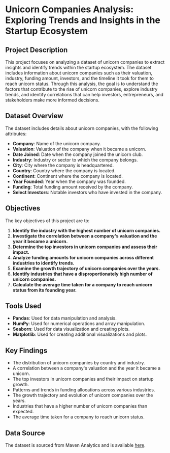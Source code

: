 # Unicorn Companies Analysis: Exploring Trends and Insights in the Startup Ecosystem

## Project Description

This project focuses on analyzing a dataset of unicorn companies to extract insights and identify trends within the startup ecosystem. The dataset includes information about unicorn companies such as their valuation, industry, funding amount, investors, and the timeline it took for them to reach unicorn status. Through this analysis, the goal is to understand the factors that contribute to the rise of unicorn companies, explore industry trends, and identify correlations that can help investors, entrepreneurs, and stakeholders make more informed decisions.

## Dataset Overview

The dataset includes details about unicorn companies, with the following attributes:

- **Company**: Name of the unicorn company.
- **Valuation**: Valuation of the company when it became a unicorn.
- **Date Joined**: Date when the company joined the unicorn club.
- **Industry**: Industry or sector to which the company belongs.
- **City**: City where the company is headquartered.
- **Country**: Country where the company is located.
- **Continent**: Continent where the company is located.
- **Year Founded**: Year when the company was founded.
- **Funding**: Total funding amount received by the company.
- **Select Investors**: Notable investors who have invested in the company.

## Objectives

The key objectives of this project are to:

1. **Identify the industry with the highest number of unicorn companies.**
2. **Investigate the correlation between a company's valuation and the year it became a unicorn.**
3. **Determine the top investors in unicorn companies and assess their impact.**
4. **Analyze funding amounts for unicorn companies across different industries to identify trends.**
5. **Examine the growth trajectory of unicorn companies over the years.**
6. **Identify industries that have a disproportionately high number of unicorn companies.**
7. **Calculate the average time taken for a company to reach unicorn status from its founding year.**

## Tools Used

- **Pandas**: Used for data manipulation and analysis.
- **NumPy**: Used for numerical operations and array manipulation.
- **Seaborn**: Used for data visualization and creating plots.
- **Matplotlib**: Used for creating additional visualizations and plots.

## Key Findings

- The distribution of unicorn companies by country and industry.
- A correlation between a company's valuation and the year it became a unicorn.
- The top investors in unicorn companies and their impact on startup growth.
- Patterns and trends in funding allocations across various industries.
- The growth trajectory and evolution of unicorn companies over the years.
- Industries that have a higher number of unicorn companies than expected.
- The average time taken for a company to reach unicorn status.

## Data Source

The dataset is sourced from Maven Analytics and is available [here](https://mavenanalytics.io/data-playground?page=6&pageSize=5).

